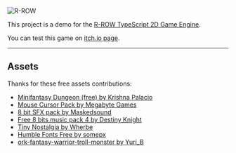 ![R-ROW](/public/favicon.ico 'R-ROW')

This project is a demo for the [R-ROW TypeScript 2D Game Engine](https://github.com/TheMenerv/r-row).

You can test this game on [itch.io page](https://menerv.itch.io/r-row-demo).

---

## Assets

Thanks for these free assets contributions:

- [Minifantasy Dungeon (free) by Krishna Palacio](https://krishna-palacio.itch.io/minifantasy-dungeon)
- [Mouse Cursor Pack by Megabyte Games](https://megabyte-games.itch.io/mouse-cursor-pack)
- [8 bit SFX pack by Maskedsound](https://maskedsound.itch.io/8-bit-sfx-pack)
- [Free 8 bits music pack 4 by Destiny Knight](https://destiny-knight.itch.io/free-8-bit-music-pack-4)
- [Tiny Nostalgia by Wherbe](https://wherbe.itch.io/tiny-nostalgia)
- [Humble Fonts Free by somepx](https://somepx.itch.io/humble-fonts-free)
- [ork-fantasy-warrior-troll-monster by Yuri_B](https://pixabay.com/illustrations/ork-fantasy-warrior-troll-monster-4692676/)
